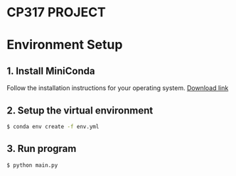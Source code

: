 # CP317 PROJECT


# Environment Setup

## 1. Install MiniConda
Follow the installation instructions for your operating system. [Download link](https://docs.conda.io/en/latest/miniconda.html)

## 2. Setup the virtual environment

```bash
$ conda env create -f env.yml
```

## 3. Run program
```bash
$ python main.py
```